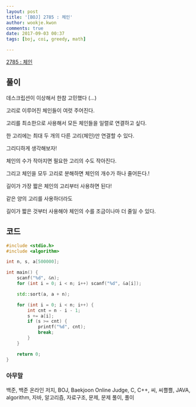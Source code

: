 ```yaml
---
layout: post
title: '[BOJ] 2785 : 체인'
author: wookje.kwon
comments: true
date: 2017-09-03 00:37
tags: [boj, coi, greedy, math]

---
```


[2785 : 체인](https://www.acmicpc.net/problem/2785)

## 풀이

데스크립션이 이상해서 한참 고민했다 (...)

고리로 이루어진 체인들이 여럿 주어진다.

고리를 최소한으로 사용해서 모든 체인들을 일렬로 연결하고 싶다.

한 고리에는 최대 두 개의 다른 고리(체인)만 연결할 수 있다.

그리디하게 생각해보자!

체인의 수가 작아지면 필요한 고리의 수도 작아진다.

그리고 체인을 모두 고리로 분해하면 체인의 개수가 하나 줄어든다.!

길이가 가장 짧은 체인의 고리부터 사용하면 된다!

같은 양의 고리를 사용하더라도

길이가 짧은 것부터 사용해야 체인의 수를 조금이나마 더 줄일 수 있다.

## 코드

```cpp
#include <stdio.h>
#include <algorithm>

int n, s, a[500000];

int main() {
	scanf("%d", &n);
	for (int i = 0; i < n; i++) scanf("%d", &a[i]);

	std::sort(a, a + n);

	for (int i = 0; i < n; i++) {
		int cnt = n - i - 1;
		s += a[i];
		if (s >= cnt) {
			printf("%d", cnt);
			break;
		}
	}

	return 0;
}
```

### 아무말  
백준, 백준 온라인 저지, BOJ, Baekjoon Online Judge, C, C++, 씨, 씨쁠쁠, JAVA, algorithm, 자바, 알고리즘, 자료구조, 문제, 문제 풀이, 풀이